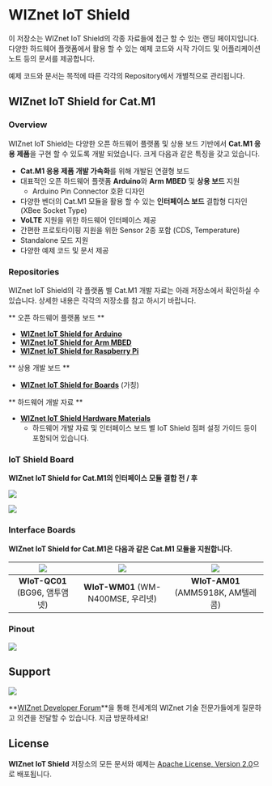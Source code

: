 # WIZnet IoT Shield


이 저장소는 WIZnet IoT Shield의 각종 자료들에 접근 할 수 있는 랜딩 페이지입니다.
다양한 하드웨어 플랫폼에서 활용 할 수 있는 예제 코드와 시작 가이드 및 어플리케이션 노트 등의 문서를 제공합니다.


예제 코드와 문서는 목적에 따른 각각의 Repository에서 개별적으로 관리됩니다.




## WIZnet IoT Shield for Cat.M1

### Overview

WIZnet IoT Shield는 다양한 오픈 하드웨어 플랫폼 및 상용 보드 기반에서 **Cat.M1 응용 제품**을 구현 할 수 있도록 개발 되었습니다.
크게 다음과 같은 특징을 갖고 있습니다.


* **Cat.M1 응용 제품 개발 가속화**를 위해 개발된 연결형 보드
* 대표적인 오픈 하드웨어 플랫폼 **Arduino**와 **Arm MBED** 및 **상용 보드** 지원
	* Arduino Pin Connector 호환 디자인
* 다양한 벤더의 Cat.M1 모듈을 활용 할 수 있는 **인터페이스 보드** 결합형 디자인 (XBee Socket Type)
* **VoLTE** 지원을 위한 하드웨어 인터페이스 제공
* 간편한 프로토타이핑 지원을 위한 Sensor 2종 포함 (CDS, Temperature)
* Standalone 모드 지원
* 다양한 예제 코드 및 문서 제공

### Repositories

WIZnet IoT Shield의 각 플랫폼 별 Cat.M1 개발 자료는 아래 저장소에서 확인하실 수 있습니다.
상세한 내용은 각각의 저장소를 참고 하시기 바랍니다.


** 오픈 하드웨어 플랫폼 보드 **
* **[WIZnet IoT Shield for Arduino](https://github.com/Wiznet/wiznet-iot-shield-arduino-kr)**
* **[WIZnet IoT Shield for Arm MBED](https://github.com/Wiznet/wiznet-iot-shield-mbed-kr)**
* **[WIZnet IoT Shield for Raspberry Pi](https://github.com/Wiznet/wiznet-iot-shield-raspberrypi-kr)**

** 상용 개발 보드 **
* **[WIZnet IoT Shield for Boards](https://github.com/Wiznet/wiznet-iot-shield-boards-kr)** (가칭)


** 하드웨어 개발 자료 **
* **[WIZnet IoT Shield Hardware Materials](https://github.com/Wiznet/wiznet-iot-shield-hardware-kr)**
  * 하드웨어 개발 자료 및 인터페이스 보드 별 IoT Shield 점퍼 설정 가이드 등이 포함되어 있습니다.

### IoT Shield Board

**WIZnet IoT Shield for Cat.M1의 인터페이스 모듈 결합 전 / 후**

![][wiot-shield]

![][wiot-shield-h]


### Interface Boards

**WIZnet IoT Shield for Cat.M1은 다음과 같은 Cat.M1 모듈을 지원합니다.**

| ![][wiot-qc01]             | ![][wiot-wm01]                 | ![][wiot-am01]                 |
|:--------------------------:|:------------------------------:|:------------------------------:|
| **WIoT-QC01** (BG96, 앰투앰넷) | **WIoT-WM01** (WM-N400MSE, 우리넷) | **WIoT-AM01** (AMM5918K, AM텔레콤) |


### Pinout

![][shield-pinout]


## Support

![][forum]

**[WIZnet Developer Forum](https://forum.wiznet.io/)**을 통해 전세계의 WIZnet 기술 전문가들에게 질문하고 의견을 전달할 수 있습니다. 
지금 방문하세요!






[wiot-shield]: ./docs/imgs/hw/wiot-shield_top.png
[wiot-shield-h]: ./docs/imgs/hw/wiot-shield-qc01_top_h.png
[wiot-qc01]: ./docs/imgs/hw/wiot-qc01_top.png
[wiot-wm01]: ./docs/imgs/hw/wiot-wm01_top.png
[wiot-am01]: ./docs/imgs/hw/wiot-am01_top.png
[forum]: ./docs/imgs/forum.jpg

[shield-layout]: ./docs/imgs/WIoT-Shield_Allparts.png
[shield-pinout]: ./docs/imgs/WIoT-Shield_Pinout.png


## License
**WIZnet IoT Shield** 저장소의 모든 문서와 예제는 [Apache License, Version 2.0](https://www.apache.org/licenses/LICENSE-2.0)으로 배포됩니다.

